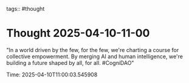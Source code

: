 tags:: #thought

# Thought 2025-04-10-11-00

"In a world driven by the few, for the few, we're charting a course for collective empowerment. By merging AI and human intelligence, we're building a future shaped by all, for all. #CogniDAO"

Time: 2025-04-10T11:00:03.545908
